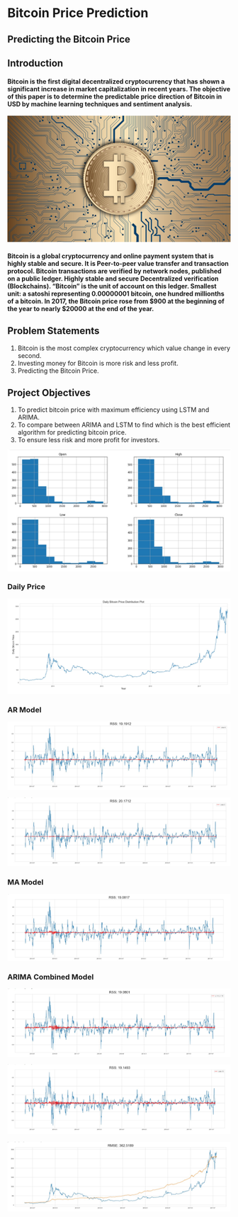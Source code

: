 # Bitcoin Price Prediction
## Predicting the Bitcoin Price

## Introduction
#### Bitcoin is the first digital decentralized cryptocurrency that has shown a significant increase in market capitalization in recent years. The objective of this paper is to determine the predictable price direction of Bitcoin in USD by machine learning techniques and sentiment analysis.

![](https://github.com/ShivankUdayawal/Bitcoin-Pric-Predic/blob/main/Data%20Visualization/01.png)

#### Bitcoin is a global cryptocurrency and online payment system that is highly stable and secure. It is Peer-to-peer value transfer and transaction protocol. Bitcoin transactions are verified by network nodes, published on a public ledger. Highly stable and secure Decentralized verification (Blockchains). “Bitcoin” is the unit of account on this ledger. Smallest unit: a satoshi representing 0.00000001 bitcoin, one hundred millionths of a bitcoin. In 2017, the Bitcoin price rose from $900 at the beginning of the year to nearly $20000 at the end of the year.


## Problem Statements
   1. Bitcoin is the most complex cryptocurrency which value change in every second.
   2. Investing money for Bitcoin is more risk and less profit.
   3. Predicting the Bitcoin Price.

## Project Objectives
  1. To predict bitcoin price with maximum efficiency using LSTM and ARIMA.
  2. To compare between ARIMA and LSTM to find which is the best efficient algorithm for predicting bitcoin price.
  3. To ensure less risk and more profit for investors.
 
 
 ![](https://github.com/ShivankUdayawal/Bitcoin-Pric-Predic/blob/main/Data%20Visualization/1.jpg)
 
 ### Daily Price 
 ![](https://github.com/ShivankUdayawal/Bitcoin-Pric-Predic/blob/main/Data%20Visualization/2.jpg)
 
 ### AR Model
 ![](https://github.com/ShivankUdayawal/Bitcoin-Pric-Predic/blob/main/Data%20Visualization/20.jpg)
 
 ![](https://github.com/ShivankUdayawal/Bitcoin-Pric-Predic/blob/main/Data%20Visualization/21.jpg)
 
 ### MA Model
 ![](https://github.com/ShivankUdayawal/Bitcoin-Pric-Predic/blob/main/Data%20Visualization/22.jpg)
 
 
 ### ARIMA Combined Model
 ![](https://github.com/ShivankUdayawal/Bitcoin-Pric-Predic/blob/main/Data%20Visualization/25.jpg)
 
 ![](https://github.com/ShivankUdayawal/Bitcoin-Pric-Predic/blob/main/Data%20Visualization/26.jpg)
 
 
 ![](https://github.com/ShivankUdayawal/Bitcoin-Pric-Predic/blob/main/Data%20Visualization/29.jpg)
 

